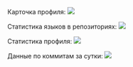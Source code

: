 Карточка профиля: 
![](https://github-profile-summary-cards.vercel.app/api/cards/profile-details?username=superbia-rustheart&theme=solarized_dark)

Статистика языков в репозиториях:
![](https://github-profile-summary-cards.vercel.app/api/cards/repos-per-language?username=superbia-rustheart&theme=solarized_dark)

Статистика профиля:
![](https://github-profile-summary-cards.vercel.app/api/cards/stats?username=superbia-rustheart&theme=solarized_dark)

Данные по коммитам за сутки:
![](https://github-profile-summary-cards.vercel.app/api/cards/productive-time?username=superbia-rustheart&theme=solarized_dark)
